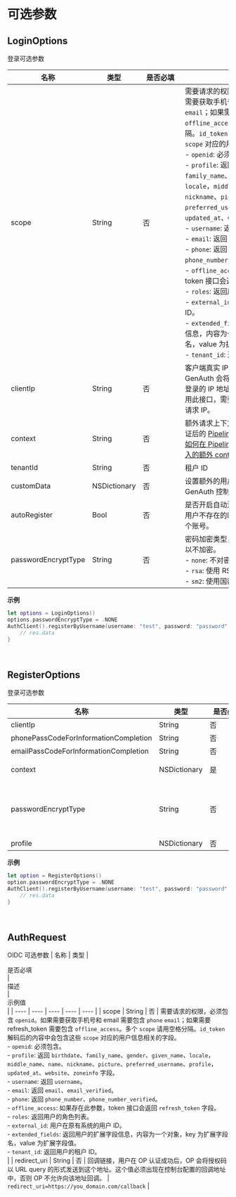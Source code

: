 # 可选参数

<LastUpdated/>

## LoginOptions

登录可选参数

| 名称                | 类型         | <div style="width:80px">是否必填</div> | <div style="width:300px">描述</div>                                                                                                                                                                                                                                                                                                                                                                                                                                                                                                                                                                                                                                                                                                                                                                                                                                                                                                                  | <div style="width:200px">示例值</div> |
| ------------------- | ------------ | -------------------------------------- | ---------------------------------------------------------------------------------------------------------------------------------------------------------------------------------------------------------------------------------------------------------------------------------------------------------------------------------------------------------------------------------------------------------------------------------------------------------------------------------------------------------------------------------------------------------------------------------------------------------------------------------------------------------------------------------------------------------------------------------------------------------------------------------------------------------------------------------------------------------------------------------------------------------------------------------------------------- | ------------------------------------- |
| scope               | String       | 否                                     | 需要请求的权限，必须包含 `openid`。如果需要获取手机号和 email 需要包含 `phone` `email`；如果需要 refresh_token 需要包含 `offline_access`。多个 `scope` 请用空格分隔。`id_token` 解码后的内容中会包含这些 `scope` 对应的用户信息相关的字段。<br> - `openid`: 必须包含。<br> - `profile`: 返回 `birthdate`、`family_name`、`gender`、`given_name`、`locale`，`middle_name`、`name`、`nickname`、`picture`、`preferred_username`、`profile`，`updated_at`、`website`、`zoneinfo` 字段。<br>- `username`: 返回 `username`。<br>- `email`: 返回 `email`、`email_verified`。<br>- `phone`: 返回 `phone_number`、`phone_number_verified`。<br>- `offline_access`: 如果存在此参数，token 接口会返回 `refresh_token` 字段。<br>- `roles`: 返回用户的角色列表。<br>- `external_id`: 用户在原有系统的用户 ID。<br>- `extended_fields`: 返回用户的扩展字段信息，内容为一个对象，key 为扩展字段名，value 为扩展字段值。<br>- `tenant_id`: 返回用户的租户 ID。<br> |
| clientIp            | String       | 否                                     | 客户端真实 IP 地址。默认情况下，GenAuth 会将请求来源的 IP 识别为用户登录的 IP 地址，如果你在后端服务器中调用此接口，需要将此 IP 设置为用户的真实请求 IP。                                                                                                                                                                                                                                                                                                                                                                                                                                                                                                                                                                                                                                                                                                                                                                                            | `192.168.0.1`                         |
| context             | String       | 否                                     | 额外请求上下文，将会传递到认证前和认证后的 [Pipeline](https://docs.genauth.ai/guides/pipeline/) 的 `context` 对象中。了解[如何在 Pipeline 的 `context` 参数中获取传入的额外 context](https://docs.genauth.ai/guides/pipeline/context-object.html)。                                                                                                                                                                                                                                                                                                                                                                                                                                                                                                                                                                                                                                                                                                  | `{"source":"utm"}`                    |
| tenantId            | String       | 否                                     | 租户 ID                                                                                                                                                                                                                                                                                                                                                                                                                                                                                                                                                                                                                                                                                                                                                                                                                                                                                                                                              | `625783d629f2bd1f5ddddd98c`           |
| customData          | NSDictionary | 否                                     | 设置额外的用户自定义数据，你需要先在 GenAuth 控制台[配置自定义数据](https://docs.genauth.ai/guides/users/user-defined-field/)。                                                                                                                                                                                                                                                                                                                                                                                                                                                                                                                                                                                                                                                                                                                                                                                                                      | `{"school":"pku","age":"20"}`         |
| autoRegister        | Bool         | 否                                     | 是否开启自动注册。如果设置为 `true`，当用户不存在的时候，会先自动为其创建一个账号。                                                                                                                                                                                                                                                                                                                                                                                                                                                                                                                                                                                                                                                                                                                                                                                                                                                                  |                                       |
| passwordEncryptType | String       | 否                                     | 密码加密类型，支持 `sm2` 和 `rsa`。默认可以不加密。<br>- `none`: 不对密码加密，使用明文传输。<br>- `rsa`: 使用 RSA256 算法对密码加密。<br>- `sm2`: 使用国密 SM2 算法。<br>                                                                                                                                                                                                                                                                                                                                                                                                                                                                                                                                                                                                                                                                                                                                                                           | sm2                                   |

**示例**

```swift
let options = LoginOptions()
options.passwordEncryptType = .NONE
AuthClient().registerByUsername(username: "test", password: "password", options) { res in
    // res.data
}
```

<br>

## RegisterOptions

登录可选参数

| 名称                                  | 类型         | <div style="width:80px">是否必填</div> | <div style="width:300px">描述</div>                                                                                                                                        | <div style="width:200px">示例值</div>                    |
| ------------------------------------- | ------------ | -------------------------------------- | -------------------------------------------------------------------------------------------------------------------------------------------------------------------------- | -------------------------------------------------------- |
| clientIp                              | String       | 否                                     | 客户端 IP                                                                                                                                                                  | `192.168.0.1`                                            |
| phonePassCodeForInformationCompletion | String       | 否                                     | 用于注册时补全用户信息的短信验证码                                                                                                                                         | `1234`                                                   |
| emailPassCodeForInformationCompletion | String       | 否                                     | 用于注册时补全用户信息的邮箱验证码                                                                                                                                         | `1234`                                                   |
| context                               | NSDictionary | 是                                     | 登录/注册时传的额外参数，会存到用户自定义字段里面                                                                                                                          | `{"phoneNumber":"188xxxx8888","phoneCountryCode":"+86"}` |
| passwordEncryptType                   | String       | 否                                     | 密码加密类型，支持 `sm2` 和 `rsa`。默认可以不加密。<br>- `none`: 不对密码加密，使用明文传输。<br>- `rsa`: 使用 RSA256 算法对密码加密。<br>- `sm2`: 使用国密 SM2 算法。<br> | sm2                                                      |
| profile                               | NSDictionary | 否                                     | 用户资料                                                                                                                                                                   | `192.168.0.1`                                            |

**示例**

```swift
let option = RegisterOptions()
option.passwordEncryptType = .NONE
AuthClient().registerByUsername(username: "test", password: "password", options) { res in
    // res.data
}
```

<br>

## AuthRequest

OIDC 可选参数
| 名称 | 类型 | <div style="width:80px">是否必填</div> | <div style="width:300px">描述</div> | <div style="width:200px">示例值</div> |
| ---- | ---- | ---- | ---- | ---- |
| scope | String | 否 | 需要请求的权限，必须包含 `openid`。如果需要获取手机号和 email 需要包含 `phone` `email`；如果需要 refresh_token 需要包含 `offline_access`。多个 `scope` 请用空格分隔。`id_token` 解码后的内容中会包含这些 `scope` 对应的用户信息相关的字段。<br> - `openid`: 必须包含。<br> - `profile`: 返回 `birthdate`、`family_name`、`gender`、`given_name`、`locale`，`middle_name`、`name`、`nickname`、`picture`、`preferred_username`、`profile`，`updated_at`、`website`、`zoneinfo` 字段。<br>- `username`: 返回 `username`。<br>- `email`: 返回 `email`、`email_verified`。<br>- `phone`: 返回 `phone_number`、`phone_number_verified`。<br>- `offline_access`: 如果存在此参数，token 接口会返回 `refresh_token` 字段。<br>- `roles`: 返回用户的角色列表。<br>- `external_id`: 用户在原有系统的用户 ID。<br>- `extended_fields`: 返回用户的扩展字段信息，内容为一个对象，key 为扩展字段名，value 为扩展字段值。<br>- `tenant_id`: 返回用户的租户 ID。<br> |
| redirect_uri | String | 否 | 回调链接，用户在 OP 认证成功后，OP 会将授权码以 URL query 的形式发送到这个地址。这个值必须出现在控制台配置的回调地址中，否则 OP 不允许向该地址回调。 | `redirect_uri=https://you_domain.com/callback` |
<br>
